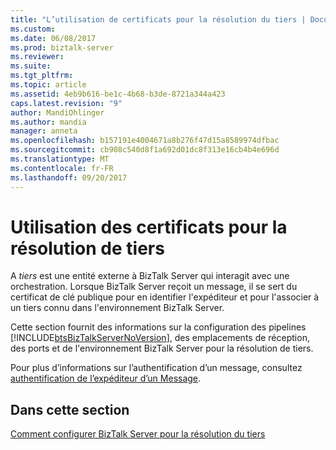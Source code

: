 ```yaml
---
title: "L’utilisation de certificats pour la résolution du tiers | Documents Microsoft"
ms.custom: 
ms.date: 06/08/2017
ms.prod: biztalk-server
ms.reviewer: 
ms.suite: 
ms.tgt_pltfrm: 
ms.topic: article
ms.assetid: 4eb9b616-be1c-4b68-b3de-8721a344a423
caps.latest.revision: "9"
author: MandiOhlinger
ms.author: mandia
manager: anneta
ms.openlocfilehash: b157191e4004671a8b276f47d15a8589974dfbac
ms.sourcegitcommit: cb908c540d8f1a692d01dc8f313e16cb4b4e696d
ms.translationtype: MT
ms.contentlocale: fr-FR
ms.lasthandoff: 09/20/2017
---
```

# <a name="using-certificates-for-party-resolution"></a>Utilisation des certificats pour la résolution de tiers
A *tiers* est une entité externe à BizTalk Server qui interagit avec une orchestration. Lorsque BizTalk Server reçoit un message, il se sert du certificat de clé publique pour en identifier l'expéditeur et pour l'associer à un tiers connu dans l'environnement BizTalk Server.  
  
 Cette section fournit des informations sur la configuration des pipelines [!INCLUDE[btsBizTalkServerNoVersion](../includes/btsbiztalkservernoversion-md.md)], des emplacements de réception, des ports et de l'environnement BizTalk Server pour la résolution de tiers.  
  
 Pour plus d’informations sur l’authentification d’un message, consultez [authentification de l’expéditeur d’un Message](../core/authenticating-the-sender-of-a-message.md).  
  
## <a name="in-this-section"></a>Dans cette section  
 [Comment configurer BizTalk Server pour la résolution du tiers](../core/how-to-configure-biztalk-server-for-party-resolution.md)
